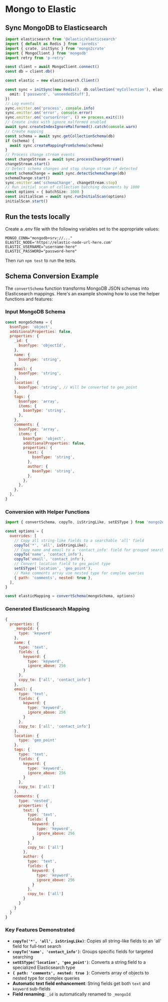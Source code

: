# Mongo to Elastic

## Sync MongoDB to Elasticsearch

```typescript
import elasticsearch from '@elastic/elasticsearch'
import { default as Redis } from 'ioredis'
import { crate, initSync } from 'mongo2crate'
import { MongoClient } from 'mongodb'
import retry from 'p-retry'

const client = await MongoClient.connect()
const db = client.db()

const elastic = new elasticsearch.Client()

const sync = initSync(new Redis(), db.collection('myCollection'), elastic, {
  omit: ['password', 'unneededStuff'],
})
// Log events
sync.emitter.on('process', console.info)
sync.emitter.on('error', console.error)
sync.emitter.on('cursorError', () => process.exit(1))
// Create index with ignore_malformed enabled
await sync.createIndexIgnoreMalformed().catch(console.warn)
// Create mapping
const schema = await sync.getCollectionSchema(db)
if (schema) {
  await sync.createMappingFromSchema(schema)
}
// Process change stream events
const changeStream = await sync.processChangeStream()
changeStream.start()
// Detect schema changes and stop change stream if detected
const schemaChange = await sync.detectSchemaChange(db)
schemaChange.start()
sync.emitter.on('schemaChange', changeStream.stop)
// Run initial scan of collection batching documents by 1000
const options = { batchSize: 1000 }
const initialScan = await sync.runInitialScan(options)
initialScan.start()
```

## Run the tests locally

Create a .env file with the following variables set to the appropriate values:

```
MONGO_CONN="mongodb+srv://..."
ELASTIC_NODE='https://elastic-node-url-here.com'
ELASTIC_USERNAME="username-here"
ELASTIC_PASSWORD="password-here"
```

Then run `npm test` to run the tests.

## Schema Conversion Example

The `convertSchema` function transforms MongoDB JSON schemas into Elasticsearch mappings. Here's an example showing how to use the helper functions and features:

### Input MongoDB Schema

```javascript
const mongoSchema = {
  bsonType: 'object',
  additionalProperties: false,
  properties: {
    _id: {
      bsonType: 'objectId',
    },
    name: {
      bsonType: 'string',
    },
    email: {
      bsonType: 'string',
    },
    location: {
      bsonType: 'string', // Will be converted to geo_point
    },
    tags: {
      bsonType: 'array',
      items: {
        bsonType: 'string',
      },
    },
    comments: {
      bsonType: 'array',
      items: {
        bsonType: 'object',
        additionalProperties: false,
        properties: {
          text: {
            bsonType: 'string',
          },
          author: {
            bsonType: 'string',
          },
        },
      },
    },
  },
}
```

### Conversion with Helper Functions

```javascript
import { convertSchema, copyTo, isStringLike, setESType } from 'mongo2elastic'

const options = {
  overrides: [
    // Copy all string-like fields to a searchable 'all' field
    copyTo('*', 'all', isStringLike),
    // Copy name and email to a 'contact_info' field for grouped searching
    copyTo('name', 'contact_info'),
    copyTo('email', 'contact_info'),
    // Convert location field to geo_point type
    setESType('location', 'geo_point'),
    // Make comments array use nested type for complex queries
    { path: 'comments', nested: true },
  ],
}

const elasticMapping = convertSchema(mongoSchema, options)
```

### Generated Elasticsearch Mapping

```javascript
{
  properties: {
    _mongoId: {
      type: 'keyword'
    },
    name: {
      type: 'text',
      fields: {
        keyword: {
          type: 'keyword',
          ignore_above: 256
        }
      },
      copy_to: ['all', 'contact_info']
    },
    email: {
      type: 'text',
      fields: {
        keyword: {
          type: 'keyword',
          ignore_above: 256
        }
      },
      copy_to: ['all', 'contact_info']
    },
    location: {
      type: 'geo_point'
    },
    tags: {
      type: 'text',
      fields: {
        keyword: {
          type: 'keyword',
          ignore_above: 256
        }
      },
      copy_to: ['all']
    },
    comments: {
      type: 'nested',
      properties: {
        text: {
          type: 'text',
          fields: {
            keyword: {
              type: 'keyword',
              ignore_above: 256
            }
          },
          copy_to: ['all']
        },
        author: {
          type: 'text',
          fields: {
            keyword: {
              type: 'keyword',
              ignore_above: 256
            }
          },
          copy_to: ['all']
        }
      }
    }
  }
}
```

### Key Features Demonstrated

- **`copyTo('*', 'all', isStringLike)`**: Copies all string-like fields to an 'all' field for full-text search
- **`copyTo('name', 'contact_info')`**: Groups specific fields for targeted searching
- **`setESType('location', 'geo_point')`**: Converts a string field to a specialized Elasticsearch type
- **`{ path: 'comments', nested: true }`**: Converts array of objects to nested type for complex queries
- **Automatic text field enhancement**: String fields get both `text` and `keyword` sub-fields
- **Field renaming**: `_id` is automatically renamed to `_mongoId`

